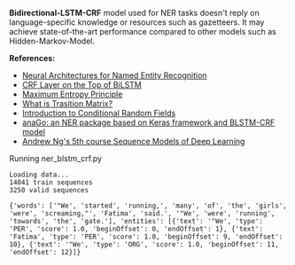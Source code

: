 **Bidirectional-LSTM-CRF** model used for NER tasks doesn't reply on language-specific knowledge or resources such as gazetteers. It may achieve state-of-the-art performance compared to other models such as Hidden-Markov-Model.



**References:**
* [Neural Architectures for Named Entity Recognition](https://arxiv.org/pdf/1603.01360.pdf)
* [CRF Layer on the Top of BiLSTM](https://createmomo.github.io/2017/09/12/CRF_Layer_on_the_Top_of_BiLSTM_1/)
* [Maximum Entropy Principle](https://www.youtube.com/watch?v=ynCkUHPEDOI&t=616s)
* [What is Trasition Matrix?](https://www.youtube.com/watch?v=4zg5bNlHZRg&t=20s)
* [Introduction to Conditional Random Fields](http://blog.echen.me/2012/01/03/introduction-to-conditional-random-fields/)
* [anaGo: an NER package based on Keras framework and BLSTM-CRF model](https://github.com/Hironsan/anago)
* [Andrew Ng's 5th course Sequence Models of Deep Learning](deeplearning.ai)

Running ner_blstm_crf.py
```
Loading data...
14041 train sequences
3250 valid sequences

{'words': ['"We', 'started', 'running,', 'many', 'of', 'the', 'girls', 'were', 'screaming,"', 'Fatima', 'said.', '"We', 'were', 'running', 'towards', 'the', 'gate.'], 'entities': [{'text': '"We', 'type': 'PER', 'score': 1.0, 'beginOffset': 0, 'endOffset': 1}, {'text': 'Fatima', 'type': 'PER', 'score': 1.0, 'beginOffset': 9, 'endOffset': 10}, {'text': '"We', 'type': 'ORG', 'score': 1.0, 'beginOffset': 11, 'endOffset': 12}]}
```
